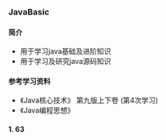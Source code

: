### JavaBasic
 
#### 简介
 
- 用于学习java基础及进阶知识
- 用于学习及研究java源码知识

#### 参考学习资料 
- 《Java核心技术》 第九版上下卷 (第4次学习)
- 《Java编程思想》 

#### 1. 63